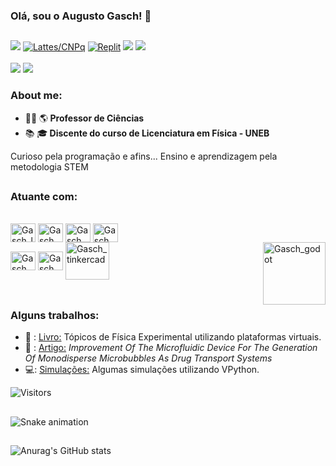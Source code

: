 ### Olá, sou o Augusto Gasch! 👋

##
<div> 
  <a href="https://ufpa.academia.edu/AugustoChaves" target="_blank"><img src="https://img.shields.io/badge/Academia-fff?style=for-the-badge&logo=academia&logoColor=black " target="_blank"></a>
 <a href="http://lattes.cnpq.br/6600100841559081"><img src="https://img.shields.io/badge/Lattes%2FCNPq-D2D8FF?style=for-the-badge&logo=bookstack&logoColor=000000" alt="Lattes/CNPq"></a>
   <a href="https://replit.com/@AugustoGasch"><img src="https://img.shields.io/badge/Replit-969696?style=for-the-badge&logo=Replit&logoColor=%23F26207" alt="Replit"></a>
  <!-- Colocar o instagram depois <a href="https://instagram.com/PERFIL" target="_blank"><img src="https://img.shields.io/badge/-Instagram-%23E4405F?style=for-the-badge&logo=instagram&logoColor=white" target="_blank"></a>--> 	
    <a href = "mailto:augustogasch@gmail.com"><img src="https://img.shields.io/badge/Gmail-D14836?style=for-the-badge&logo=gmail&logoColor=white" target="_blank"></a>
  <a href="https://www.linkedin.com/in/augustogaschsousachaves" target="_blank"><img src="https://img.shields.io/badge/-LinkedIn-%230077B5?style=for-the-badge&logo=linkedin&logoColor=white" target="_blank"></a><br><br>
   <a href="https://discord.gg/BayyR26dd7" target="_blank"><img src="https://img.shields.io/badge/Discord-7289DA?style=for-the-badge&logo=discord&logoColor=white" target="_blank"></a>
   <a href="https://www.instagram.com/chavesn252/" target="_blank"><img src="https://img.shields.io/badge/Instagram-E4405F?style=for-the-badge&logo=instagram&logoColor=white" target="_blank"></a>

</div>

### About me:

- 👨‍🏫 🌎<b> Professor de Ciências  </b>
- 📚 🎓<b> Discente do curso de Licenciatura em Física - UNEB </b>

Curioso pela programação e afins... Ensino e aprendizagem pela metodologia STEM



##

### Atuante com:

<div style="display: inline_block"><br>
  
  <img align="center" alt="Gasch_latex" height="30" width="40" src="https://cdn.jsdelivr.net/gh/devicons/devicon/icons/latex/latex-original.svg">
  <img align="center" alt="Gasch_overleaf" height="30" width="40" src="https://upload.wikimedia.org/wikipedia/commons/2/2a/Overleaf_Logo.svg">
  <img align="center" alt="Gasch_Python" height="30" width="40" src="https://cdn.jsdelivr.net/gh/devicons/devicon/icons/python/python-original.svg">
  <img align="center" alt="Gasch_Cplusplus" height="30" width="40" src="https://cdn.jsdelivr.net/gh/devicons/devicon/icons/cplusplus/cplusplus-original.svg">
  
  <br>
  
  <img align="center" alt="Gasch_Arduino" height="30" width="40" src="https://cdn.jsdelivr.net/gh/devicons/devicon/icons/arduino/arduino-original-wordmark.svg">  
  <img align="center" alt="Gasch_godot" height="30" width="40" src="https://cdn.jsdelivr.net/gh/devicons/devicon/icons/godot/godot-original.svg">
  <img align="center" alt="Gasch_tinkercad" height="60" width="70" src="https://upload.wikimedia.org/wikipedia/commons/4/4c/Logo-tinkercad-wordmark.svg">
    <img align="right" alt="Gasch_godot" height="100" width="100" src="https://cdn.discordapp.com/attachments/1119733117415063714/1119733267688603830/avatargif.gif">
</div>
<br>

##

### Alguns trabalhos:

 - 📖 : <a href="https://app.conhecimentolivre.org/book/421/T%C3%B3picos%20de%20F%C3%ADsica%20Experimental%20utilizando%20plataformas%20virtuais">Livro:</a> Tópicos de Física Experimental utilizando plataformas virtuais.
 - 📖 : <a href="https://www.granthaalayahpublication.org/journals/granthaalayah/article/view/4145/4253">Artigo:</a> <i>Improvement Of The Microfluidic Device For The Generation Of Monodisperse Microbubbles As Drug Transport Systems</i>
 - 💻: <a href="https://www.glowscript.org/#/user/Augusto%5fGasch/folder/MyPrograms/"> Simulações:</a> Algumas simulações utilizando VPython.

<p align="left"> <img src="https://komarev.com/ghpvc/?username=augustogasch&color=yellow" alt="Visitors" /> </p>

##

![Snake animation](https://github.com/augustogasch/augustogasch/blob/output/github-contribution-grid-snake.svg)

##

![Anurag's GitHub stats](https://github-readme-stats.vercel.app/api?username=augustogasch&show_icons=true&theme=synthwave) 







